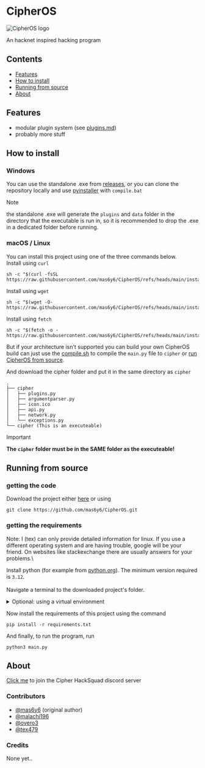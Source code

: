 # CipherOS

<picture>
  <source media="(prefers-color-scheme: dark)" srcset="logos/banner.png">
  <source media="(prefers-color-scheme: light)" srcset="logos/banner_black.png">
  <img alt="CipherOS logo" src="https://user-images.githubusercontent.com/25423296/163456779-a8556205-d0a5-45e2-ac17-42d089e3c3f8.png">
</picture>


An hacknet inspired hacking program

## Contents
- [Features](#features)
- [How to install](#how-to-install)
- [Running from source](#running-from-source)
- [About](#about)

## Features
- modular plugin system (see [plugins.md](plugins.md))
- probably more stuff

## How to install

### Windows
You can use the standalone .exe from [releases](https://github.com/mas6y6/CipherOS/releases), or you can clone the repository locally and use [pyinstaller](https://pyinstaller.org/en/stable/) with `compile.bat`

> [!NOTE]
> the standalone .exe will generate the `plugins` and `data` folder in the directory that the executable is run in, so it is recommended to drop the .exe in a dedicated folder before running.

### macOS / Linux
You can install this project using one of the three commands below.\
Install using `curl`
```shell
sh -c "$(curl -fsSL https://raw.githubusercontent.com/mas6y6/CipherOS/refs/heads/main/installer.sh)"
```
Install using `wget`
```shell
sh -c "$(wget -O- https://raw.githubusercontent.com/mas6y6/CipherOS/refs/heads/main/installer.sh)"
```
Install using `fetch`
```shell
sh -c "$(fetch -o - https://raw.githubusercontent.com/mas6y6/CipherOS/refs/heads/main/installer.sh)"
```

But if your architecture isn't supported you can build your own CipherOS build can just use the [compile.sh](compile.sh) to compile the `main.py` file to `cipher` or [run CipherOS from source](#running-from-source).

And download the cipher folder and put it in the same directory as `cipher`
```tree
.
├── cipher
│   ├── plugins.py
│   ├── argumentparser.py
│   ├── icon.ico
│   ├── api.py
│   ├── network.py
│   └── exceptions.py
└── cipher (This is an executeable)
```
> [!IMPORTANT]
> **The `cipher` folder must be in the SAME folder as the executeable!**

## Running from source
### getting the code
Download the project either [here](https://github.com/mas6y6/CipherOS/archive/refs/heads/main.zip) or using
```shell
git clone https://github.com/mas6y6/CipherOS.git
```
### getting the requirements
Note: I (tex) can only provide detailed information for linux. If you use a different operating system and are having trouble, google will be your friend. On websites like stackexchange there are usually answers for your problems.\

Install python (for example from [python.org](python.org)). The minimum version required is `3.12`.\
\
Navigate a terminal to the downloaded project's folder.
<details>
<summary>Optional: using a virtual environment</summary>

I recommend to use a [virtual environment](https://docs.python.org/3/library/venv.html) for installing the required packages. To do this, run
```shell
python3 -m pip install venv
python3 -m venv venv
source venv/bin/activate
```
If you do this, you'll have to run `source venv/bin/activate` every time you want to run the program, but you are not risking to break any system-required libraries or requirements for other projects.
</details>

Now install the requirements of this project using the command
```shell
pip install -r requirements.txt
```
And finally, to run the program, run
```shell
python3 main.py
```

## About
[Click me](https://discord.gg/4HJrhKhWgj) to join the Cipher HackSquad discord server

### Contributors
+ [@mas6y6](https://github.com/mas6y6) (original author)
+ [@malachi196](https://github.com/malachi196)
+ [@overo3](https://github.com/Overo3)
+ [@tex479](https://github.com/TEX479)

### Credits
None yet..
